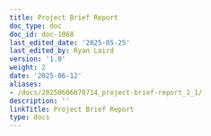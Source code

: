 ```yaml
---
title: Project Brief Report
doc_type: doc
doc_id: doc-1068
last_edited_date: '2025-05-25'
last_edited_by: Ryan Laird
version: '1.0'
weight: 2
date: '2025-06-12'
aliases:
- /docs/20250606070714_project-brief-report_1_1/
description: ''
linkTitle: Project Brief Report
type: docs
---
```


